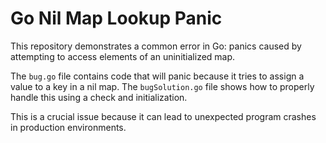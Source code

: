 # Go Nil Map Lookup Panic

This repository demonstrates a common error in Go: panics caused by attempting to access elements of an uninitialized map.

The `bug.go` file contains code that will panic because it tries to assign a value to a key in a nil map. The `bugSolution.go` file shows how to properly handle this using a check and initialization.

This is a crucial issue because it can lead to unexpected program crashes in production environments.